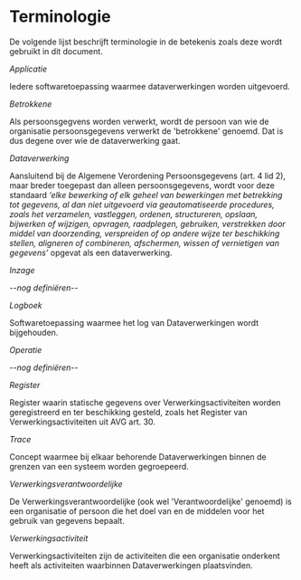 # Terminologie

De volgende lijst beschrijft terminologie in de betekenis zoals deze wordt gebruikt in dit document.


<dfn data-lt="Applicaties">Applicatie</dfn>

Iedere softwaretoepassing waarmee dataverwerkingen worden uitgevoerd.


<dfn data-lt="Betrokkenen">Betrokkene</dfn>

Als persoonsgegvens worden verwerkt, wordt de persoon van wie de organisatie persoonsgegevens verwerkt de 'betrokkene' genoemd. Dat is dus degene over wie de dataverwerking gaat.


<dfn data-lt="Dataverwerkingen">Dataverwerking</dfn>

Aansluitend bij de Algemene Verordening Persoonsgegevens (art. 4 lid 2), maar breder toegepast dan alleen persoonsgegevens, wordt voor deze standaard *‘elke bewerking of elk geheel van bewerkingen met betrekking tot gegevens, al dan niet uitgevoerd via geautomatiseerde procedures, zoals het verzamelen, vastleggen, ordenen, structureren, opslaan, bijwerken of wijzigen, opvragen, raadplegen, gebruiken, verstrekken door middel van doorzending, verspreiden of op andere wijze ter beschikking stellen, aligneren of combineren, afschermen, wissen of vernietigen van gegevens’* opgevat als een dataverwerking.


<dfn>Inzage</dfn>

*--nog definiëren--*


<dfn data-lt="Logboeken">Logboek</dfn>

Softwaretoepassing waarmee het log van <a>Dataverwerkingen</a> wordt bijgehouden.


<dfn data-lt="Operaties">Operatie</dfn>

*--nog definiëren--*


<dfn data-lt="Registers">Register</dfn>

Register waarin statische gegevens over Verwerkingsactiviteiten worden geregistreerd en ter beschikking gesteld, zoals het Register van Verwerkingsactiviteiten uit AVG art. 30.


<dfn data-lt="Traces">Trace</dfn>

Concept waarmee bij elkaar behorende Dataverwerkingen binnen de grenzen van een systeem worden gegroepeerd.


<dfn data-lt="Verantwoordelijke|Verantwoordelijken|Verwerkingsverantwoordelijken">Verwerkingsverantwoordelijke</dfn>

De Verwerkingsverantwoordelijke (ook wel 'Verantwoordelijke' genoemd) is een organisatie of persoon die het doel van en de middelen voor het gebruik van gegevens bepaalt.


<dfn data-lt="Verwerkingsactiviteiten">Verwerkingsactiviteit</dfn>

Verwerkingsactiviteiten zijn de activiteiten die een organisatie onderkent heeft als activiteiten waarbinnen Dataverwerkingen plaatsvinden.
